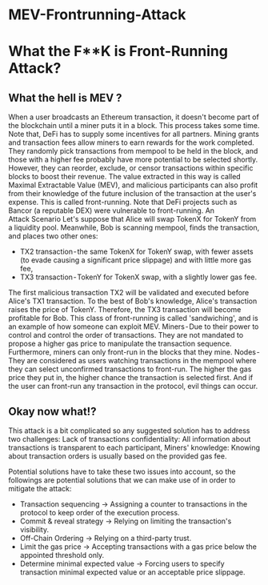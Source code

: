 # MEV-Frontrunning-Attack

# What the F**K is Front-Running Attack?

## What the hell is MEV ?

When a user broadcasts an Ethereum transaction, it doesn't become part of the blockchain until a miner puts it in a block. This process takes some time. Note that, DeFi has to supply some incentives for all partners. Mining grants and transaction fees allow miners to earn rewards for the work completed. They randomly pick transactions from mempool to be held in the block, and those with a higher fee probably have more potential to be selected shortly. However, they can reorder, exclude, or censor transactions within specific blocks to boost their revenue. The value extracted in this way is called Maximal Extractable Value (MEV), and malicious participants can also profit from their knowledge of the future inclusion of the transaction at the user's expense. This is called front-running.
Note that DeFi projects such as Bancor (a reputable DEX) were vulnerable to front-running.
An Attack Scenario
Let's suppose that Alice will swap TokenX for TokenY from a liquidity pool. Meanwhile, Bob is scanning mempool, finds the transaction, and places two other ones:
- TX2 transaction - the same TokenX for TokenY swap, with fewer assets (to evade causing a significant price slippage) and with little more gas fee,
- TX3 transaction - TokenY for TokenX swap, with a slightly lower gas fee.

The first malicious transaction TX2 will be validated and executed before Alice's TX1 transaction. To the best of Bob's knowledge, Alice's transaction raises the price of TokenY. Therefore, the TX3 transaction will become profitable for Bob.
This class of front-running is called 'sandwiching', and is an example of how someone can exploit MEV.
Miners - Due to their power to control and control the order of transactions. They are not mandated to propose a higher gas price to manipulate the transaction sequence. Furthermore, miners can only front-run in the blocks that they mine.
Nodes - They are considered as users watching transactions in the mempool where they can select unconfirmed transactions to front-run. The higher the gas price they put in, the higher chance the transaction is selected first. And if the user can front-run any transaction in the protocol, evil things can occur.

## Okay now what!?
This attack is a bit complicated so any suggested solution has to address two challenges:
Lack of transactions confidentiality: All information about transactions is transparent to each participant,
Miners' knowledge: Knowing about transaction orders is usually based on the provided gas fee.

Potential solutions have to take these two issues into account, so the followings are potential solutions that we can make use of in order to mitigate the attack:

- Transaction sequencing → Assigning a counter to transactions in the protocol to keep order of the execution process.
- Commit & reveal strategy → Relying on limiting the transaction's visibility.
- Off-Chain Ordering → Relying on a third-party trust.
- Limit the gas price → Accepting transactions with a gas price below the appointed threshold only.
- Determine minimal expected value → Forcing users to specify transaction minimal expected value or an acceptable price slippage.
